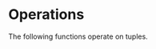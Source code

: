 
# Operations

The following functions operate on tuples.

```{Doxygenfunction} core::tp::apply
```

```{doxygenfunction} core::tp::apply_n
```

```{doxygenfunction} core::tp::apply_nth
```

```{doxygenfunction} core::tp::map
```

```{doxygenfunction} core::tp::mapply
```

```{doxygenfunction} core::tp::map_ref
```

```{doxygenfunction} core::tp::map_n
```

```{doxygenfunction} core::tp::fold_l
```

```{doxygenfunction} core::tp::fold_r
```

```{doxygenfunction} core::tp::rapply(std::tuple<Xs...> const&, OP&&, T)
```

```{doxygenfunction} core::tp::reverse(std::tuple<Xs...> const&)
```

